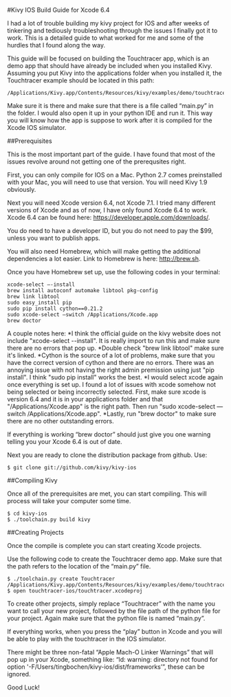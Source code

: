 ﻿#Kivy IOS Build Guide for Xcode 6.4

I had a lot of trouble building my kivy project for IOS and after weeks of tinkering and tediously troubleshooting through the issues I finally got it to work. This is a detailed guide to what worked for me and some of the hurdles that I found along the way.

This guide will be focused on building the Touchtracer app, which is an demo app that should have already be included when you installed Kivy. Assuming you put Kivy into the applications folder when you installed it, the Touchtracer example should be located in this path: 

```
/Applications/Kivy.app/Contents/Resources/kivy/examples/demo/touchtracer
```

Make sure it is there and make sure that there is a file called “main.py” in the folder. I would also open it up in your python IDE and run it. This way you will know how the app is suppose to work after it is compiled for the Xcode IOS simulator.

##Prerequisites

This is the most important part of the guide. I have found that most of the issues revolve around not getting one of the prerequsites right.

First, you can only compile for IOS on a Mac. Python 2.7 comes preinstalled with your Mac, you will need to use that version. You will need Kivy 1.9 obviously. 

Next you will need Xcode version 6.4, not Xcode 7.1. I tried many different versions of Xcode and as of now, I have only found Xcode 6.4 to work. Xcode 6.4 can be found here: https://developer.apple.com/downloads/. 

You do need to have a developer ID, but you do not need to pay the $99, unless you want to publish apps.

You will also need Homebrew, which will make getting the additional dependencies a lot easier. Link to Homebrew is here: http://brew.sh.

Once you have Homebrew set up, use the following codes in your terminal:

```
xcode-select —-install 
brew install autoconf automake libtool pkg-config 
brew link libtool 
sudo easy_install pip 
sudo pip install cython==0.21.2
sudo xcode-select —switch /Applications/Xcode.app
brew doctor
```

A couple notes here: 
*I think the official guide on the kivy website does not include "xcode-select --install". It is really import to run this and make sure there are no errors that pop up.
*Double check "brew link libtool" make sure it's linked.
*Cython is the source of a lot of problems, make sure that you have the correct version of cython and there are no errors. There was an annoying issue with not having the right admin premission using just "pip install". I think "sudo pip install" works the best. 
*I would select xcode again once everything is set up. I found a lot of issues with xcode somehow not being selected or being incorrectly selected. First, make sure xcode is version 6.4 and it is in your applications folder and that "/Applications/Xcode.app" is the right path. Then run "sudo xcode-select —switch /Applications/Xcode.app". 
*Lastly, run "brew doctor" to make sure there are no other outstanding errors.

If everything is working “brew doctor” should just give you one warning telling you your Xcode 6.4 is out of date.

Next you are ready to clone the distribution package from github. Use:

```
$ git clone git://github.com/kivy/kivy-ios
```

##Compiling Kivy

Once all of the prerequisites are met, you can start compiling. This will process will take your computer some time.  

```
$ cd kivy-ios
$ ./toolchain.py build kivy
```

##Creating Projects

Once the compile is complete you can start creating Xcode projects. 

Use the following code to create the Touchtracer demo app. Make sure that the path refers to the location of the “main.py” file. 

```
$ ./toolchain.py create Touchtracer /Applications/Kivy.app/Contents/Resources/kivy/examples/demo/touchtracer
$ open touchtracer-ios/touchtracer.xcodeproj
```

To create other projects, simply replace “Touchtracer” with the name you want to call your new project, followed by the file path of the python file for your project. Again make sure that the python file is named “main.py”.

If everything works, when you press the “play” button in Xcode and you will be able to play with the touchtracer in the IOS simulator. 

There might be three non-fatal “Apple Mach-O Linker Warnings” that will pop up in your Xcode, something like: “ld: warning: directory not found for option '-F/Users/tingbochen/kivy-ios/dist/frameworks’”, these can be ignored. 

Good Luck!

